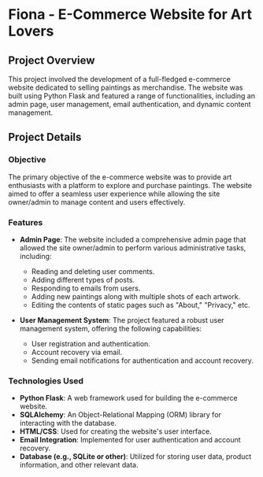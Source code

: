 # Fiona - E-Commerce Website for Art Lovers

## Project Overview

This project involved the development of a full-fledged e-commerce website dedicated to selling paintings as merchandise. 
The website was built using Python Flask and featured a range of functionalities, including an admin page, user management, email authentication, and dynamic content management.

## Project Details

### Objective

The primary objective of the e-commerce website was to provide art enthusiasts with a platform to explore and purchase paintings. 
The website aimed to offer a seamless user experience while allowing the site owner/admin to manage content and users effectively.

### Features

- **Admin Page**: The website included a comprehensive admin page that allowed the site owner/admin to perform various administrative tasks, including:
  - Reading and deleting user comments.
  - Adding different types of posts.
  - Responding to emails from users.
  - Adding new paintings along with multiple shots of each artwork.
  - Editing the contents of static pages such as "About," "Privacy," etc.

- **User Management System**: The project featured a robust user management system, offering the following capabilities:
  - User registration and authentication.
  - Account recovery via email.
  - Sending email notifications for authentication and account recovery.

### Technologies Used

- **Python Flask**: A web framework used for building the e-commerce website.
- **SQLAlchemy**: An Object-Relational Mapping (ORM) library for interacting with the database.
- **HTML/CSS**: Used for creating the website's user interface.
- **Email Integration**: Implemented for user authentication and account recovery.
- **Database (e.g., SQLite or other)**: Utilized for storing user data, product information, and other relevant data.



